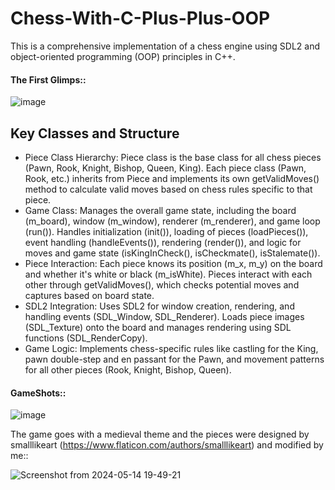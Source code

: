 # Chess-With-C-Plus-Plus-OOP
This is a comprehensive implementation of a chess engine using SDL2 and object-oriented programming (OOP) principles in C++.

#### The First Glimps::
![image](https://github.com/ju4700/Chess-With-C-Plus-Plus-OOP/assets/137766031/a7b90dbc-f8b2-4e28-8d80-6053cef6f7ac)

## Key Classes and Structure
* Piece Class Hierarchy:
  Piece class is the base class for all chess pieces (Pawn, Rook, Knight, Bishop, Queen, King).
  Each piece class (Pawn, Rook, etc.) inherits from Piece and implements its own getValidMoves() method to calculate valid moves based on chess rules specific to that piece.
* Game Class:
  Manages the overall game state, including the board (m_board), window (m_window), renderer (m_renderer), and game loop (run()).
  Handles initialization (init()), loading of pieces (loadPieces()), event handling (handleEvents()), rendering (render()), and logic for moves and game state (isKingInCheck(), isCheckmate(),      isStalemate()).
* Piece Interaction:
  Each piece knows its position (m_x, m_y) on the board and whether it's white or black (m_isWhite).
  Pieces interact with each other through getValidMoves(), which checks potential moves and captures based on board state.
* SDL2 Integration:
  Uses SDL2 for window creation, rendering, and handling events (SDL_Window, SDL_Renderer).
  Loads piece images (SDL_Texture) onto the board and manages rendering using SDL functions (SDL_RenderCopy).
* Game Logic:
  Implements chess-specific rules like castling for the King, pawn double-step and en passant for the Pawn, and movement patterns for all other pieces (Rook, Knight, Bishop, Queen).

#### GameShots::
![image](https://github.com/ju4700/Chess-With-C-Plus-Plus-OOP/assets/137766031/47bd13d7-c1e6-4bcf-8e6a-93e8ee914e71)

The game goes with a medieval theme and the pieces were designed by smalllikeart (https://www.flaticon.com/authors/smalllikeart) and modified by me::

![Screenshot from 2024-05-14 19-49-21](https://github.com/ju4700/Chess-With-C-Plus-Plus-OOP/assets/137766031/7c237fe2-ba6a-47d7-9b83-cd509f54ade5)

